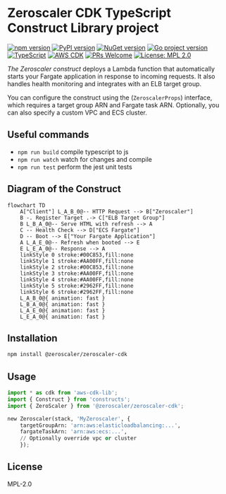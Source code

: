 # Zeroscaler CDK TypeScript Construct Library project

[![npm version](https://badge.fury.io/js/@zeroscaler%2Fzeroscaler-cdk.svg)](https://badge.fury.io/js/@zeroscaler%2Fzeroscaler-cdk)
[![PyPI version](https://badge.fury.io/py/zeroscaler.svg)](https://badge.fury.io/py/zeroscaler)
[![NuGet version](https://badge.fury.io/nu/ZeroScalerCDK.svg)](https://badge.fury.io/nu/ZeroScalerCDK)
[![Go project version](https://badge.fury.io/go/github.com%2Flephyrius%2Fzeroscaler.svg)](https://pkg.go.dev/github.com/lephyrius/zeroscaler/zeroscaler)
[![TypeScript](https://img.shields.io/badge/TypeScript-5.8+-blue.svg)](https://www.typescriptlang.org/)
[![AWS CDK](https://img.shields.io/badge/AWS%20CDK-2.0+-orange.svg)](https://aws.amazon.com/cdk/)
[![PRs Welcome](https://img.shields.io/badge/PRs-welcome-brightgreen.svg)](http://makeapullrequest.com)
[![License: MPL 2.0](https://img.shields.io/badge/License-MPL%202.0-brightgreen.svg)](https://opensource.org/licenses/MPL-2.0)

*The Zeroscaler construct* deploys a Lambda function that automatically starts your Fargate application in response to incoming requests. It also handles health monitoring and integrates with an ELB target group.

You can configure the construct using the (`ZeroscalerProps`) interface, which requires a target group ARN and Fargate task ARN. Optionally, you can also specify a custom VPC and ECS cluster.

## Useful commands

* `npm run build`   compile typescript to js
* `npm run watch`   watch for changes and compile
* `npm run test`    perform the jest unit tests

## Diagram of the Construct

```mermaid
flowchart TD
    A["Client"] L_A_B_0@-- HTTP Request --> B["Zeroscaler"]
    B -. Register Target .-> C["ELB Target Group"]
    B L_B_A_0@-- Serve HTML with refresh --> A
    C -- Health Check --> D["ECS Fargate"]
    D -- Boot --> E["Your Fargate Application"]
    A L_A_E_0@-- Refresh when booted --> E
    E L_E_A_0@-- Response --> A
    linkStyle 0 stroke:#00C853,fill:none
    linkStyle 1 stroke:#AA00FF,fill:none
    linkStyle 2 stroke:#00C853,fill:none
    linkStyle 3 stroke:#AA00FF,fill:none
    linkStyle 4 stroke:#AA00FF,fill:none
    linkStyle 5 stroke:#2962FF,fill:none
    linkStyle 6 stroke:#2962FF,fill:none
    L_A_B_0@{ animation: fast }
    L_B_A_0@{ animation: fast }
    L_A_E_0@{ animation: fast }
    L_E_A_0@{ animation: fast }
```

## Installation

```bash
npm install @zeroscaler/zeroscaler-cdk
```

## Usage

```python
import * as cdk from 'aws-cdk-lib';
import { Construct } from 'constructs';
import { ZeroScaler } from '@zeroscaler/zeroscaler-cdk';

new Zeroscaler(stack, 'MyZeroscaler', {
    targetGroupArn: 'arn:aws:elasticloadbalancing:...',
    fargateTaskArn: 'arn:aws:ecs:...',
    // Optionally override vpc or cluster
    });
```

## License

MPL-2.0
